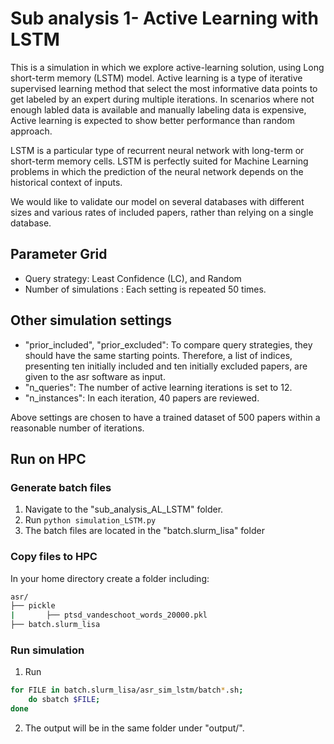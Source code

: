 # Sub analysis 1- Active Learning with LSTM

This is a simulation in which we explore active-learning solution, using Long short-term memory (LSTM) model.
Active learning is a type of iterative supervised learning method that select the most informative data points to get labeled by an expert during multiple iterations. In scenarios where not enough labled data is available and manually labeling data is expensive, Active learning is expected to show better performance than random approach.

LSTM is a particular type of recurrent neural network with long-term or short-term memory cells.
LSTM is perfectly suited for Machine Learning problems in which the prediction of the neural network depends on the historical context of inputs.


We would like to validate our model on several databases with different sizes and various rates of included papers, rather than relying on a single database.


## Parameter Grid 
* Query strategy: Least Confidence (LC), and Random
* Number of simulations : Each setting is repeated 50 times.

## Other simulation settings
* "prior\_included", "prior\_excluded": To compare query strategies, they should have the same starting points. 
Therefore, a list of indices, presenting ten initially included and ten initially excluded papers, are given to the asr software as input.
* "n_queries": The number of active learning iterations is set to 12.
* "n_instances": In each iteration, 40 papers are reviewed.

Above settings are chosen to have a trained dataset of 500 papers within a reasonable number of iterations.

## Run on HPC
### Generate batch files
1. Navigate to the "sub\_analysis\_AL_LSTM" folder.
2. Run ```python simulation_LSTM.py```
3. The batch files are located in the "batch.slurm_lisa" folder

### Copy files to HPC
In your home directory create a folder including:

``` bash
asr/
├── pickle
|       ├── ptsd_vandeschoot_words_20000.pkl
├── batch.slurm_lisa
```

### Run simulation
1. Run 

``` bash
for FILE in batch.slurm_lisa/asr_sim_lstm/batch*.sh; 
    do sbatch $FILE; 
done
```

2. The output will be in the same folder under "output/".
